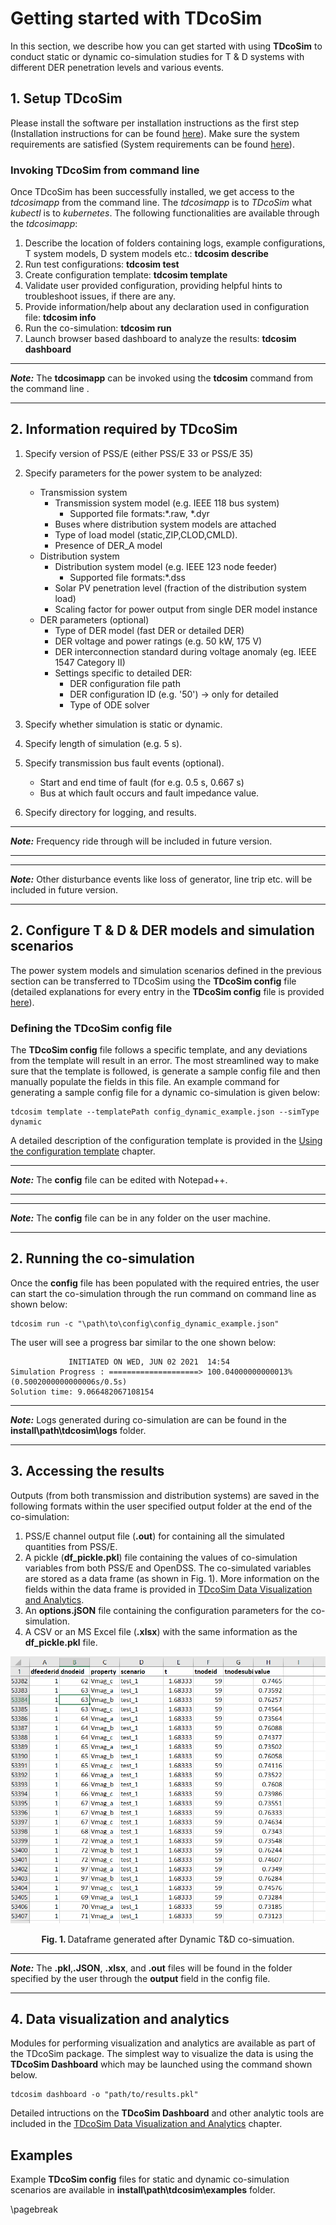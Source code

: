 # Getting started with TDcoSim

In this section, we describe how you can get started with using **TDcoSim** to conduct static or dynamic co-simulation studies for T & D systems with different DER penetration levels and various events.

## 1. Setup TDcoSim
Please install the software per installation instructions as the first step (Installation instructions for can be found [here](user_guide_installation.md#installation)). Make sure the system requirements are satisfied (System requirements can be found [here](user_guide_sys_requirements.md)). 

### Invoking TDcoSim from command line
Once TDcoSim has been successfully installed, we get access to the *tdcosimapp* from the command line. The *tdcosimapp* is to *TDcoSim* what *kubectl* is to *kubernetes*. The following functionalities are available through the *tdcosimapp*:

1. Describe the location of folders containing logs, example configurations, T system models, D system models etc.: **tdcosim describe**
2. Run test configurations: **tdcosim test**
3. Create configuration template: **tdcosim template**
4. Validate user provided configuration, providing helpful hints to troubleshoot issues, if there are any.
5. Provide information/help about any declaration used in configuration file: **tdcosim info**
6. Run the co-simulation: **tdcosim run**
7. Launch browser based dashboard to analyze the results: **tdcosim dashboard**

***
***Note:*** The **tdcosimapp** can be invoked using the **tdcosim** command from the command line .

***

## 2. Information required by TDcoSim
1. Specify version of PSS/E (either PSS/E 33 or PSS/E 35)
1. Specify parameters for the power system to be analyzed:
   
   * Transmission system
        * Transmission system model (e.g. IEEE 118 bus system)
          * Supported file formats:*.raw, *.dyr 
        * Buses where distribution system models are attached
        * Type of load model (static,ZIP,CLOD,CMLD).
        * Presence of DER_A model
   * Distribution system
        * Distribution system model (e.g. IEEE 123 node feeder)
          * Supported file formats:*.dss  
        * Solar PV penetration level (fraction of the distribution system load)
        * Scaling factor for power output from single DER model instance 
   * DER parameters  (optional)
        * Type of DER model (fast DER or detailed DER)
        * DER voltage and power ratings (e.g. 50 kW, 175 V)
        * DER interconnection standard during voltage anomaly (eg. IEEE 1547 Category II)
        * Settings specific to detailed DER:
          * DER configuration file path
          * DER configuration ID (e.g. '50') -> only for detailed
          * Type of ODE solver
   
2. Specify whether simulation is static or dynamic.

3. Specify length of simulation (e.g. 5 s).

4. Specify transmission bus fault events (optional).

   * Start and end time of fault (for e.g. 0.5 s, 0.667 s)
   * Bus at which fault occurs and fault impedance value.

6. Specify directory for logging, and results.

***
***Note:*** Frequency ride through will be included in future version.

***
***
***Note:*** Other disturbance events like loss of generator, line trip etc. will be included in future version.

***

## 2. Configure T & D & DER models and simulation scenarios
The power system models and simulation scenarios defined in the previous section can be transferred to TDcoSim using the **TDcoSim config** file (detailed explanations for every entry in the **TDcoSim config** file is provided [here](user_guide_understanding_config.md#understanding-the-config-file)). 

### Defining the TDcoSim config file

The **TDcoSim config** file follows a specific template, and any deviations from the template will result in an error. The most streamlined way to make sure that the template is followed, is generate a sample config file and then manually populate the fields in this file. An example command for generating a sample config file for a dynamic co-simulation is given below:
```
tdcosim template --templatePath config_dynamic_example.json --simType dynamic
```
A detailed description of the configuration template is provided in the [Using the configuration template](user_guide_user_interaction.md) chapter.
***
***Note:*** The **config** file can be edited with Notepad++.

***

***
***Note:*** The **config** file can be in any folder on the user machine.

***

## 2. Running the co-simulation

Once the **config** file has been populated with the required entries, the user can start the co-simulation through the run command on command line as shown below:

```
tdcosim run -c "\path\to\config\config_dynamic_example.json"
```
The user will see a progress bar similar to the one shown below:

```
             INITIATED ON WED, JUN 02 2021  14:54
Simulation Progress : ====================> 100.04000000000013%(0.5002000000000006s/0.5s)
Solution time: 9.066482067108154
```

***
***Note:*** Logs generated during co-simulation are can be found in the **install\path\tdcosim\logs** folder.

***

## 3.  Accessing the results

Outputs (from both transmission and distribution systems) are saved in the following formats within the user specified output folder at the end of the co-simulation: 
1. PSS/E channel output file (**.out**) for containing all the simulated quantities from PSS/E.
2. A pickle (**df_pickle.pkl**) file containing the values of co-simulation variables from both PSS/E and OpenDSS. The co-simulated variables are stored as a data frame (as shown in Fig. 1). More information on the fields within the data frame is provided in [TDcoSim Data Visualization and Analytics](user_guide_visualization_analytics.md#TDcoSim-DataFrame ).
3. An **options.jSON** file containing the configuration parameters for the co-simulation. 
4. A CSV or an MS Excel file (**.xlsx**) with the same information as the **df_pickle.pkl** file.

![report example](images/report_example.png)
<p align="center">
  <strong>Fig. 1. </strong>Dataframe generated after Dynamic T&D co-simuation.
</p>

***
***Note:*** The **.pkl**,**.JSON**, **.xlsx**, and **.out** files will be found in the folder specified by the user through the **output** field in the config file.

***

## 4. Data visualization and analytics
Modules for performing visualization and analytics are available as part of the TDcoSim package. The simplest way to visualize the data is using the **TDcoSim Dashboard** which may be launched using the command shown below.

```
tdcosim dashboard -o "path/to/results.pkl"
```

Detailed intructions on the **TDcoSim Dashboard** and other analytic tools are included in the [TDcoSim Data Visualization and Analytics](user_guide_visualization_analytics.md) chapter.

## Examples

Example **TDcoSim config** files for static and dynamic co-simulation scenarios are available in **install\path\tdcosim\examples** folder.

\pagebreak